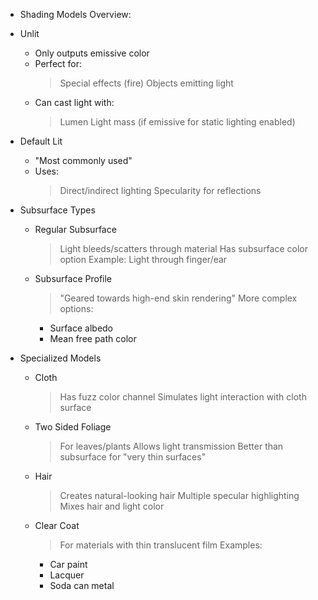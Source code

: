 * Shading Models Overview:
 * Unlit
   - Only outputs emissive color
   - Perfect for:
     > Special effects (fire)
     > Objects emitting light
   - Can cast light with:
     > Lumen
     > Light mass (if emissive for static lighting enabled)

 * Default Lit
   - "Most commonly used"
   - Uses:
     > Direct/indirect lighting
     > Specularity for reflections
 
 * Subsurface Types
   - Regular Subsurface
     > Light bleeds/scatters through material
     > Has subsurface color option
     > Example: Light through finger/ear
   
   - Subsurface Profile
     > "Geared towards high-end skin rendering"
     > More complex options:
       - Surface albedo
       - Mean free path color
       
 * Specialized Models
   - Cloth
     > Has fuzz color channel
     > Simulates light interaction with cloth surface
   
   - Two Sided Foliage
     > For leaves/plants
     > Allows light transmission
     > Better than subsurface for "very thin surfaces"
   
   - Hair
     > Creates natural-looking hair
     > Multiple specular highlighting
     > Mixes hair and light color
   
   - Clear Coat
     > For materials with thin translucent film
     > Examples:
       - Car paint
       - Lacquer
       - Soda can metal